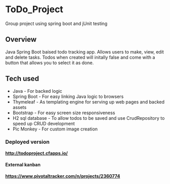 # ToDo_Project
Group project using spring boot and jUnit testing

## Overview
Java Spring Boot baised todo tracking app. Allows users to make, view, edit and delete tasks.
Todos when created will initally false and come with a button that allows you to select it as done.

## Tech used
* Java - For backed logic
* Spring Boot - For easy linking Java logic to browsers
* Thymeleaf - As templating engine for serving up web pages and backed assets
* Bootstrap - For easy screen size responsiveness
* H2 sql database - To allow todos to be saved and use CrudRepository to speed up CRUD development
* Pic Monkey - For custom image creation

### Deployed version
**http://todoproject.cfapps.io/**

#### External kanban
**https://www.pivotaltracker.com/n/projects/2360774**